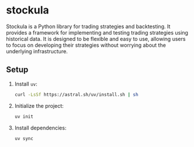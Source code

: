 # stockula

Stockula is a Python library for trading strategies and backtesting. It provides a framework for implementing and testing trading strategies using historical data. It is designed to be flexible and easy to use, allowing users to focus on developing their strategies without worrying about the underlying infrastructure.

## Setup

1. Install `uv`:

    ```bash
    curl -LsSf https://astral.sh/uv/install.sh | sh
    ```

2. Initialize the project:

    ```bash
    uv init
    ```

3. Install dependencies:

    ```bash
    uv sync
    ```